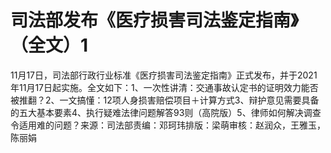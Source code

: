 # 司法部发布《医疗损害司法鉴定指南》（全文）1

11月17日，司法部行政行业标准《医疗损害司法鉴定指南》正式发布，并于2021年11月17日起实施。全文如下：1、一次性讲清：交通事故认定书的证明效力能否被推翻？2、一文搞懂：12项人身损害赔偿项目＋计算方式3、辩护意见需要具备的五大基本要素4、执行疑难法律问题解答93则（高院版）5、律师如何解决调查令适用难的问题？来源：司法部责编：邓珂玮排版：梁萌审核：赵润众，王雅玉，陈丽娟

